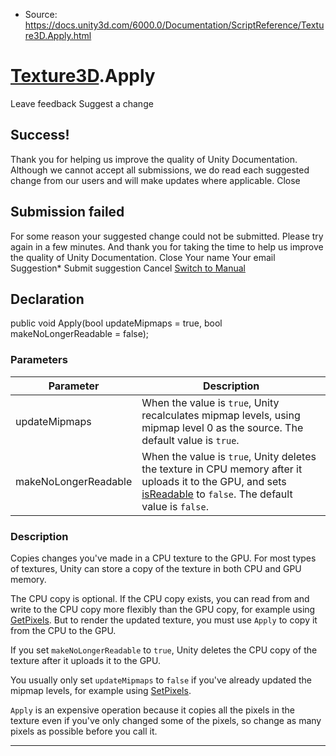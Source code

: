 * Source: https://docs.unity3d.com/6000.0/Documentation/ScriptReference/Texture3D.Apply.html

#  [Texture3D](https://docs.unity3d.com/6000.0/Documentation/ScriptReference/Texture3D.html).Apply
Leave feedback
Suggest a change
## Success!
Thank you for helping us improve the quality of Unity Documentation. Although we cannot accept all submissions, we do read each suggested change from our users and will make updates where applicable.
Close
## Submission failed
For some reason your suggested change could not be submitted. Please <a>try again</a> in a few minutes. And thank you for taking the time to help us improve the quality of Unity Documentation.
Close
Your name Your email Suggestion* Submit suggestion
Cancel
[Switch to Manual](https://docs.unity3d.com/6000.0/Documentation/Manual/class-Texture3D.html "Go to Texture3D Component in the Manual")
## Declaration
public void Apply(bool updateMipmaps = true, bool makeNoLongerReadable = false); 
### Parameters
Parameter | Description  
---|---  
updateMipmaps | When the value is `true`, Unity recalculates mipmap levels, using mipmap level 0 as the source. The default value is `true`.  
makeNoLongerReadable | When the value is `true`, Unity deletes the texture in CPU memory after it uploads it to the GPU, and sets [isReadable](https://docs.unity3d.com/6000.0/Documentation/ScriptReference/Texture-isReadable.html) to `false`. The default value is `false`.  
### Description
Copies changes you've made in a CPU texture to the GPU.
For most types of textures, Unity can store a copy of the texture in both CPU and GPU memory.  
  
The CPU copy is optional. If the CPU copy exists, you can read from and write to the CPU copy more flexibly than the GPU copy, for example using [GetPixels](https://docs.unity3d.com/6000.0/Documentation/ScriptReference/Texture3D.GetPixels.html). But to render the updated texture, you must use `Apply` to copy it from the CPU to the GPU.  
  
If you set `makeNoLongerReadable` to `true`, Unity deletes the CPU copy of the texture after it uploads it to the GPU.  
  
You usually only set `updateMipmaps` to `false` if you've already updated the mipmap levels, for example using [SetPixels](https://docs.unity3d.com/6000.0/Documentation/ScriptReference/Texture3D.SetPixels.html).  
  
`Apply` is an expensive operation because it copies all the pixels in the texture even if you've only changed some of the pixels, so change as many pixels as possible before you call it. 
* * *
